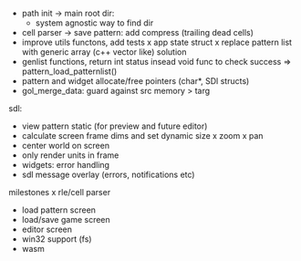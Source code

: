 - path init -> main root dir:
    - system agnostic way to find dir
- cell parser -> save pattern: add compress (trailing dead cells)
- improve utils functons, add tests
x app state struct
x replace pattern list with generic array (c++ vector like) solution
- genlist functions, return int status insead void func to check success => pattern_load_patternlist()
- pattern and widget allocate/free pointers (char*, SDl structs)
- gol_merge_data: guard against src memory > targ

sdl:
- view pattern static (for preview and future editor)
- calculate screen frame dims and set dynamic size
x zoom
x pan
- center world on screen
- only render units in frame
- widgets: error handling
- sdl message overlay (errors, notifications etc)

milestones
 x rle/cell parser
 - load pattern screen
 - load/save game screen
 - editor screen
 - win32 support (fs)
 - wasm
